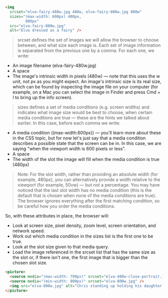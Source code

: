 ```html
<img
  srcset="elva-fairy-480w.jpg 480w, elva-fairy-800w.jpg 800w"
  sizes="(max-width: 600px) 480px,
         800px"
  src="elva-fairy-800w.jpg"
  alt="Elva dressed as a fairy" />
```

>srcset defines the set of images we will allow the browser to choose between, and what size each image is. Each set of image information is separated from the previous one by a comma. For each one, we write:

- An image filename (elva-fairy-480w.jpg)
- A space
- The image's intrinsic width in pixels (480w) — note that this uses the w unit, not px as you might expect. An image's intrinsic size is its real size, which can be found by inspecting the image file on your computer (for example, on a Mac you can select the image in Finder and press Cmd + I to bring up the info screen).

>sizes defines a set of media conditions (e.g. screen widths) and indicates what image size would be best to choose, when certain media conditions are true — these are the hints we talked about earlier. In this case, before each comma we write:

- A media condition ((max-width:600px)) — you'll learn more about these in the CSS topic, but for now let's just say that a media condition describes a possible state that the screen can be in. In this case, we are saying "when the viewport width is 600 pixels or less".
- A space
- The width of the slot the image will fill when the media condition is true (480px)

>Note: For the slot width, rather than providing an absolute width (for example, 480px), you can alternatively provide a width relative to the viewport (for example, 50vw) — but not a percentage. You may have noticed that the last slot width has no media condition (this is the default that is chosen when none of the media conditions are true). The browser ignores everything after the first matching condition, so be careful how you order the media conditions.

So, with these attributes in place, the browser will:

- Look at screen size, pixel density, zoom level, screen orientation, and network speed.
- Work out which media condition in the sizes list is the first one to be true.
- Look at the slot size given to that media query.
- Load the image referenced in the srcset list that has the same size as the slot or, if there isn't one, the first image that is bigger than the chosen slot size.

```html
<picture>
  <source media="(max-width: 799px)" srcset="elva-480w-close-portrait.jpg" />
  <source media="(min-width: 800px)" srcset="elva-800w.jpg" />
  <img src="elva-800w.jpg" alt="Chris standing up holding his daughter Elva" />
</picture>
```